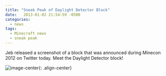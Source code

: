 ```yaml
---
title: "Sneak Peak of Daylight Detector Block"
date:   2013-01-02 21:54:59 -0500
categories:
  - news
tags:
  - Minecraft news
  - sneak peak
---
```


Jeb released a screenshot of a block that was announced during Minecon 2012 on Twitter today. Meet the Daylight Detector block!

![image-center](http://i.imgur.com/DmHt3.png){: .align-center}
